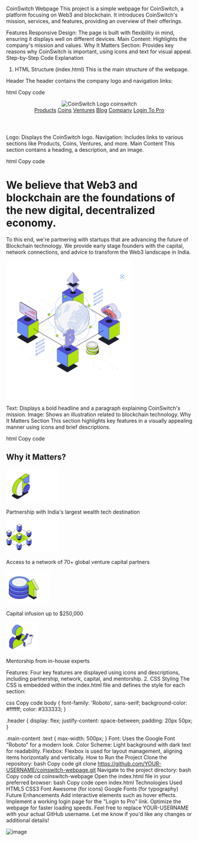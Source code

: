 CoinSwitch Webpage
This project is a simple webpage for CoinSwitch, a platform focusing on Web3 and blockchain. It introduces CoinSwitch's mission, services, and features, providing an overview of their offerings.

Features
Responsive Design: The page is built with flexibility in mind, ensuring it displays well on different devices.
Main Content: Highlights the company's mission and values.
Why It Matters Section: Provides key reasons why CoinSwitch is important, using icons and text for visual appeal.
Step-by-Step Code Explanation
1. HTML Structure (index.html)
This is the main structure of the webpage.

Header
The header contains the company logo and navigation links:

html
Copy code
<header class="header">
  <div class="logo">
    <img src="https://coinswitch.co/_next/static/media/logo.01525825.svg" alt="CoinSwitch Logo" />
    <span>coinswitch</span>
  </div>
  <nav class="nav">
    <a href="#">Products</a>
    <a href="#">Coins</a>
    <a href="#">Ventures</a>
    <a href="#">Blog</a>
    <a href="#">Company</a>
    <a class="login" href="#">Login To Pro</a>
  </nav>
</header>
Logo: Displays the CoinSwitch logo.
Navigation: Includes links to various sections like Products, Coins, Ventures, and more.
Main Content
This section contains a heading, a description, and an image.

html
Copy code
<div class="main-content">
  <div class="text">
    <h1>We believe that Web3 and blockchain are the foundations of the new digital, decentralized economy.</h1>
    <p>To this end, we're partnering with startups that are advancing the future of Blockchain technology. We provide early stage founders with the capital, network connections, and advice to transform the Web3 landscape in India.</p>
  </div>
  <div class="image">
    <img src="A1.png" alt="Illustration of blockchain technology" />
  </div>
</div>
Text: Displays a bold headline and a paragraph explaining CoinSwitch's mission.
Image: Shows an illustration related to blockchain technology.
Why It Matters Section
This section highlights key features in a visually appealing manner using icons and brief descriptions.

html
Copy code
<div class="why-it-matters">
  <h2>Why it Matters?</h2>
  <div class="features">
    <div class="feature">
      <img src="s1.png" alt="Partnership icon" />
      <p>Partnership with India's largest wealth tech destination</p>
    </div>
    <div class="feature">
      <img src="s2.png" alt="Network icon" />
      <p>Access to a network of 70+ global venture capital partners</p>
    </div>
    <div class="feature">
      <img src="s3.png" alt="Capital icon" />
      <p>Capital infusion up to $250,000</p>
    </div>
    <div class="feature">
      <img src="s4.png" alt="Mentorship icon" />
      <p>Mentorship from in-house experts</p>
    </div>
  </div>
</div>
Features: Four key features are displayed using icons and descriptions, including partnership, network, capital, and mentorship.
2. CSS Styling
The CSS is embedded within the index.html file and defines the style for each section:

css
Copy code
body {
  font-family: 'Roboto', sans-serif;
  background-color: #ffffff;
  color: #333333;
}

.header {
  display: flex;
  justify-content: space-between;
  padding: 20px 50px;
}

.main-content .text {
  max-width: 500px;
}
Font: Uses the Google Font "Roboto" for a modern look.
Color Scheme: Light background with dark text for readability.
Flexbox: Flexbox is used for layout management, aligning items horizontally and vertically.
How to Run the Project
Clone the repository:
bash
Copy code
git clone https://github.com/YOUR-USERNAME/coinswitch-webpage.git
Navigate to the project directory:
bash
Copy code
cd coinswitch-webpage
Open the index.html file in your preferred browser:
bash
Copy code
open index.html
Technologies Used
HTML5
CSS3
Font Awesome (for icons)
Google Fonts (for typography)
Future Enhancements
Add interactive elements such as hover effects.
Implement a working login page for the "Login to Pro" link.
Optimize the webpage for faster loading speeds.
Feel free to replace YOUR-USERNAME with your actual GitHub username. Let me know if you'd like any changes or additional details!

![image](https://github.com/user-attachments/assets/fe1b4c50-0daa-4cc0-b459-b8200229aa9f)

